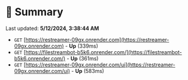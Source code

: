 # 📖 Summary
Last updated: **5/12/2024, 3:38:44 AM**

- `GET` [https://restreamer-09gx.onrender.com](https://restreamer-09gx.onrender.com) - **Up** (339ms)
- `GET` [https://filestreambot-b5k6.onrender.com/](https://filestreambot-b5k6.onrender.com/) - **Up** (361ms)
- `GET` [https://restreamer-09gx.onrender.com/ui](https://restreamer-09gx.onrender.com/ui) - **Up** (583ms)
